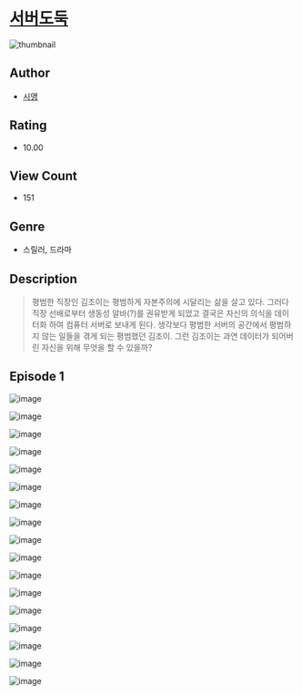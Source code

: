 # [서버도둑](https://comic.naver.com/challenge/list?titleId=810240)
![thumbnail](https://image-comic.pstatic.net/user_contents_data/challenge_comic/2023/05/23/283271/upload_3473457705173463141_480x623.jpeg)

## Author
- [시앵](https://comic.naver.com/artistTitle?id=283271)

## Rating
- 10.00

## View Count
- 151

## Genre
- 스릴러, 드라마

## Description
> 평범한 직장인 김조이는 평범하게 자본주의에 시달리는 삶을 살고 있다. 그러다 직장 선배로부터 생동성 알바(?)를 권유받게 되었고 결국은 자신의 의식을 데이터화 하여 컴퓨터 서버로 보내게 된다. 생각보다 평범한 서버의 공간에서 평범하지 않는 일들을 겪게 되는 평범했던 김조이. 그런 김조이는 과연 데이터가 되어버린 자신을 위해 무엇을 할 수 있을까?


## Episode 1
![image](https://image-comic.pstatic.net/user_contents_data/challenge_comic/2023/05/23/283271/upload_3919086469325993315.jpeg)

![image](https://image-comic.pstatic.net/user_contents_data/challenge_comic/2023/05/23/283271/upload_7017560637909971555.jpeg)

![image](https://image-comic.pstatic.net/user_contents_data/challenge_comic/2023/05/23/283271/upload_3834878177406498865.jpeg)

![image](https://image-comic.pstatic.net/user_contents_data/challenge_comic/2023/05/23/283271/upload_3763151545025771108.jpeg)

![image](https://image-comic.pstatic.net/user_contents_data/challenge_comic/2023/05/23/283271/upload_3761124926072185392.jpeg)

![image](https://image-comic.pstatic.net/user_contents_data/challenge_comic/2023/05/23/283271/upload_3835149550636972088.jpeg)

![image](https://image-comic.pstatic.net/user_contents_data/challenge_comic/2023/05/23/283271/upload_3977858488405997922.jpeg)

![image](https://image-comic.pstatic.net/user_contents_data/challenge_comic/2023/05/23/283271/upload_3775483478416830563.jpeg)

![image](https://image-comic.pstatic.net/user_contents_data/challenge_comic/2023/05/23/283271/upload_3775813296840912952.jpeg)

![image](https://image-comic.pstatic.net/user_contents_data/challenge_comic/2023/05/23/283271/upload_3918524442807263801.jpeg)

![image](https://image-comic.pstatic.net/user_contents_data/challenge_comic/2023/05/23/283271/upload_7076952957540983395.jpeg)

![image](https://image-comic.pstatic.net/user_contents_data/challenge_comic/2023/05/23/283271/upload_3474301954110339377.jpeg)

![image](https://image-comic.pstatic.net/user_contents_data/challenge_comic/2023/05/23/283271/upload_7003158319862199396.jpeg)

![image](https://image-comic.pstatic.net/user_contents_data/challenge_comic/2023/05/23/283271/upload_7377803712856731748.jpeg)

![image](https://image-comic.pstatic.net/user_contents_data/challenge_comic/2023/05/23/283271/upload_4062639807063734329.jpeg)

![image](https://image-comic.pstatic.net/user_contents_data/challenge_comic/2023/05/23/283271/upload_7233172634663728432.jpeg)

![image](https://image-comic.pstatic.net/user_contents_data/challenge_comic/2023/05/23/283271/upload_4134640042551621733.jpeg)
